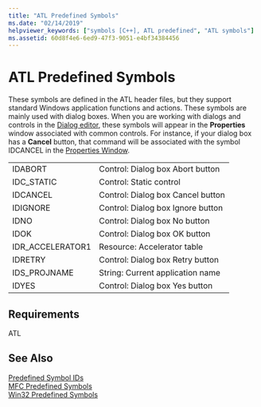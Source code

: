 ```yaml
---
title: "ATL Predefined Symbols"
ms.date: "02/14/2019"
helpviewer_keywords: ["symbols [C++], ATL predefined", "ATL symbols"]
ms.assetid: 60d8f4e6-6ed9-47f3-9051-e4bf34384456
---
```

# ATL Predefined Symbols

These symbols are defined in the ATL header files, but they support standard Windows application functions and actions. These symbols are mainly used with dialog boxes. When you are working with dialogs and controls in the [Dialog editor](../windows/dialog-editor.md), these symbols will appear in the **Properties** window associated with common controls. For instance, if your dialog box has a **Cancel** button, that command will be associated with the symbol IDCANCEL in the [Properties Window](/visualstudio/ide/reference/properties-window).

|||
|-|-|
|IDABORT|Control: Dialog box Abort button|
|IDC_STATIC|Control: Static control|
|IDCANCEL|Control: Dialog box Cancel button|
|IDIGNORE|Control: Dialog box Ignore button|
|IDNO|Control: Dialog box No button|
|IDOK|Control: Dialog box OK button|
|IDR_ACCELERATOR1|Resource: Accelerator table|
|IDRETRY|Control: Dialog box Retry button|
|IDS_PROJNAME|String: Current application name|
|IDYES|Control: Dialog box Yes button|

## Requirements

ATL

## See Also

[Predefined Symbol IDs](../windows/predefined-symbol-ids.md)<br/>
[MFC Predefined Symbols](../windows/mfc-predefined-symbols.md)<br/>
[Win32 Predefined Symbols](../windows/win32-predefined-symbols.md)<br/>